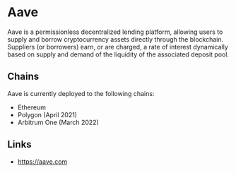 # Aave

Aave is a permissionless decentralized lending platform, allowing users to supply and borrow cryptocurrency assets directly through the blockchain. Suppliers (or borrowers) earn, or are charged, a rate of interest dynamically based on supply and demand of the liquidity of the associated deposit pool.

## Chains

Aave is currently deployed to the following chains:

- Ethereum
- Polygon (April 2021)
- Arbitrum One (March 2022)

## Links

- <https://aave.com>
